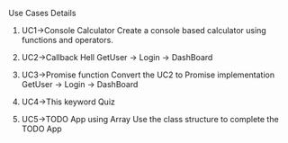Use Cases Details

1. UC1->Console Calculator
Create a console based calculator using functions and operators.

2. UC2->Callback Hell
GetUser -> Login -> DashBoard 

3. UC3->Promise function
Convert the UC2 to Promise implementation GetUser -> Login -> DashBoard 

4. UC4->This keyword
Quiz

5. UC5->TODO App using Array
Use the class structure to complete the TODO App
